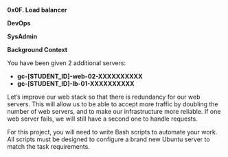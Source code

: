 **0x0F. Load balancer**

**DevOps**

**SysAdmin**

**Background Context**

You have been given 2 additional servers:

* **gc-[STUDENT_ID]-web-02-XXXXXXXXXX**
* **gc-[STUDENT_ID]-lb-01-XXXXXXXXXX**

Let’s improve our web stack so that there is redundancy for our web servers. This will allow us to be able to accept more traffic by doubling the number of web servers, and to make our infrastructure more reliable. If one web server fails, we will still have a second one to handle requests.

For this project, you will need to write Bash scripts to automate your work. All scripts must be designed to configure a brand new Ubuntu server to match the task requirements.